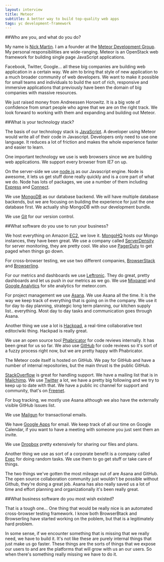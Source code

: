 ```yaml
---
layout: interview
title: Meteor
subtitle: A better way to build top-quality web apps
tags: yc development-framework
---
```


##Who are you, and what do you do?

My name is [Nick Martin](http://www.nimlabs.org/). I am a founder at the [Meteor Development Group](http://meteor.com/). My personal responsibilities are wide-ranging. Meteor is an OpenStack web framework for building single page JavaScript applications.

Facebook, Twitter, Google... all these big companies are building web application in a certain way. We aim to bring that style of new application to a much broader community of web developers. We want to make it possible for small teams and individuals to build the sort of rich, responsive and immersive applications that previously have been the domain of big companies with massive resources.

We just raised money from Andreessen Horowitz. It is a big vote of confidence from smart people who agree that we are on the right track. We look forward to working with them and expanding and building out Meteor.

##What is your technology stack?

The basis of our technology stack is [JavaScript](www.mozilla.org/js/). A developer using Meteor would write all of their code in Javascript. Developers only need to use one language. It reduces a lot of friction and makes the whole experience faster and easier to learn.

One important technology we use is web browsers since we are building web applications. We support every browser from IE7 on up.

On the server-side we use [node.js](http://nodejs.org/) as our Javascript engine. Node is awesome, it lets us get stuff done really quickly and is a core part of what we do. Node has lots of packages, we use a number of them including [Express](http://expressjs.com/) and [Connect](http://www.senchalabs.org/connect/).

We use [MongoDB](http://www.mongodb.org/) as our database backend. We will have multiple database backends, but we are focusing on building the experience for just the one database first. We actually ship MongoDB with our development bundle. 

We use [Git](http://git-scm.com/) for our version control.

##What software do you use to run your business?

We host everything on Amazon [EC2](http://aws.amazon.com/ec2/), we love it. [MongoHQ](http://mongohq.com/) hosts our Mongo instances, they have been great. We use a company called [ServerDensity](http://www.serverdensity.com/) for server monitoring, they are pretty cool. We also use [PagerDuty](http://www.pagerduty.com/) to get paged when things go down.

For cross-browser testing, we use two different companies, [BrowserStack](http://www.browserstack.com/) and [Browserling](https://browserling.com/).

For our metrics and dashboards we use [Leftronic](https://www.leftronic.com/). They do great, pretty dashboards and let us push in our metrics as we go. We use [Mixpanel](https://mixpanel.com/) and [Google Analytics](http://www.google.com/analytics/) for site analytics for meteor.com.

For project management we use [Asana](http://asana.com/). We use Asana all the time. It is the way we keep track of everything that is going on in the company. We use it for day to day planning, strategic long term planning, our kitchen supply list.. everything. Most day to day tasks and communication goes through Asana.

Another thing we use a lot is [Hackpad](https://hackpad.com/), a real-time collaborative text editor/wiki thing. Hackpad is really great.

We use an open source tool [Phabricator](http://phabricator.org/) for code reviews internally. It has been great for us so far. We also use [GitHub](https://github.com/) for code reviews so it's sort of a fuzzy process right now, but we are pretty happy with Phabricator.

The Meteor code itself is hosted on GitHub. We  pay for GitHub and have a number of internal repositories, but the main thrust is the public GitHub.

[StackOverflow](http://stackoverflow.com/) is great for handling support. We have a mailing list that is in [Mailchimp](http://mailchimp.com/). We use [Twitter](http://twitter.com/) a lot, we have a pretty big following and we try to keep up to date with that. We have a public irc channel for support and community, that's on [Freenet](https://freenetproject.org/).

For bug tracking, we mostly use Asana although we also have the externally visible GitHub Issues list.

We use [Mailgun](http://www.mailgun.com/) for transactional emails. 

We have [Google Apps](http://www.google.com/enterprise/apps/business/) for email. We keep track of all our time on Google Calendar, if you want to have a meeting with someone you just sent them an invite.

We use [Dropbox](https://www.dropbox.com/) pretty extensively for sharing our files and plans.

Another thing we use as sort of a corporate benefit is a company called [Exec](https://iamexec.com/) for doing random tasks. We use them to go get stuff or take care of things.

The two things we've gotten the most mileage out of are Asana and GitHub. The open source collaboration community just wouldn't be possible without Github, they're doing a great job. Asana has also really saved us a lot of time and effort planning and organizationally it's been really great.


##What business software do you most wish existed?

That is a tough one... One thing that would be really nice is an automated cross-browser testing framework. I know both BrowserBtack and Browserling have started working on the poblem, but that is a legitimately hard problem.

In some sense, if we encounter something that is missing that we really need, we have to build it. It's not like these are purely internal things that just make us go faster. These things are the sorts of things that we expose our users to and are the platforms that will grow with us an our users. So when there's something really missing we have to do it.
